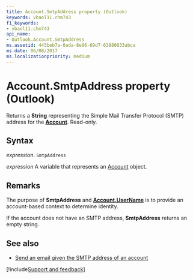 ```yaml
---
title: Account.SmtpAddress property (Outlook)
keywords: vbaol11.chm743
f1_keywords:
- vbaol11.chm743
api_name:
- Outlook.Account.SmtpAddress
ms.assetid: 443beb7a-0ada-8e86-69d7-63880033abca
ms.date: 06/08/2017
ms.localizationpriority: medium
---
```



# Account.SmtpAddress property (Outlook)

Returns a **String** representing the Simple Mail Transfer Protocol (SMTP) address for the **[Account](Outlook.Account.md)**. Read-only.


## Syntax

_expression_. `SmtpAddress`

_expression_ A variable that represents an [Account](Outlook.Account.md) object.


## Remarks

The purpose of **SmtpAddress** and **[Account.UserName](Outlook.Account.UserName.md)** is to provide an account-based context to determine identity.

If the account does not have an SMTP address, **SmtpAddress** returns an empty string.


## See also

- [Send an email given the SMTP address of an account](../outlook/How-to/Items-Folders-and-Stores/send-an-e-mail-given-the-smtp-address-of-an-account-outlook.md)

[!include[Support and feedback](~/includes/feedback-boilerplate.md)]